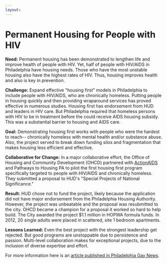 ```yaml
---
layout: 
---
```


Permanent Housing for People with HIV
===

**Need:** Permanent housing has been demonstrated to lengthen life and improve health of people with HIV. Yet, half of people with HIV/AIDS in Philadelphia have housing needs. Those who have the most unstable housing also have the highest rates of HIV. Thus, housing improves health and also is key in prevention.
              
**Challenge:** Expand effective "housing first" models in Philadelphia to include people with HIV/AIDS, who are chronically homeless. Putting people in housing quickly and then providing wraparound services has proved effective in numerous studies. Housing first has endorsement from HUD and leaders in HIV care. But Philadelphia required that homeless persons with HIV to be in treatment before the could receive AIDS housing subsidy. This was a substantial barrier to housing and AIDS care.
           
**Goal:** Demonstrating housing first works with people who were the hardest to reach-- chronically homeless with mental health and/or substance abuse. Also, the project served to break down funding silos and fragmentation that makes housing less efficient and effective.

				
**Collaborative for Change:** In a major collaborative effort, the Office of Housing and Community Development (OHCD) partnered with [ActionAIDS](http//www.actionaids.org) and Pathways to Housing PA to pilot the first housing first program specifically targeted to people with HIV/AIDS and chronically homeless. They submitted a proposal to HUD's "Special Projects of National Significance." 

**Result:** HUD chose not to fund the project, likely because the application did not have major endorsement from the Philadelphia Housing Authority. However, the project was unbeatable and the proposal was resubmitted to the city. OHCD became a champion for a proposal it worked so hard to help build. The City awarded the project $1.1 million in HOPWA formula funds. In 2012, 20 single adults were placed in scattered, site 1 bedroom apartments.  
           
**Lessons Learned:** Even the best project with the strongest leadership get rejected. But good programs are unstoppable due to persistence and passion. Multi-level collaboration makes for exceptional projects, due to the inclusion of diverse expertise and effort.

For more information here is an [article published in Philadelphia Gay News](http://epgn.com/view/full_story/16544084/article-World-AIDS-Day--After-20-years-of-HOPWA--Housing-First-comes-to-Philly? "Title").


            



